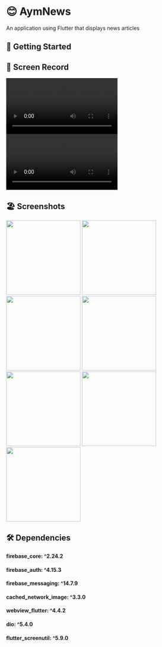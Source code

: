 # 😊 AymNews 

 An application using Flutter that displays news articles
 

 ## 🚀 Getting Started
 
  ## 📸 Screen Record
  
 
<video src="https://github.com/Ahmedyehia122/NewsReader/assets/142153775/6bda574e-773b-493a-ae56-9de2e7e4fccc
"></video>
<video src="https://github.com/Ahmedyehia122/NewsReader/assets/142153775/5483942b-2040-430a-b4c0-7494ab32f3da
"></video>
 

 ## 🏖️ Screenshots 
 
 <div>
   <img src ="https://github.com/Ahmedyehia122/NewsReader/assets/142153775/bfec4e02-e05d-4e9d-8f80-26fa723a5d2f" width="200" >
   <img src ="https://github.com/Ahmedyehia122/NewsReader/assets/142153775/ca0a092e-946b-4aae-9fe9-2248aa13e0a4" width="200" >
    <img src ="https://github.com/Ahmedyehia122/NewsReader/assets/142153775/c8304080-7603-439b-a387-8d53da1d69a8" width="200" >
   <img src ="https://github.com/Ahmedyehia122/NewsReader/assets/142153775/8a375bda-2ccf-42ca-ad45-ef8a874d4b11" width="200" >
 </div>

 
 <div>
    <img src ="https://github.com/Ahmedyehia122/NewsReader/assets/142153775/6940873f-98d1-46b5-b016-538cd3807377" width="200" >
   <img src ="https://github.com/Ahmedyehia122/NewsReader/assets/142153775/a921c33d-a898-40e7-bd01-bf495a70e84e" width="200" >
   <img src ="https://github.com/Ahmedyehia122/NewsReader/assets/142153775/c0b732a9-d9c2-41c7-bd44-774f2b960d51" width="200" >
 </div>

 ## 🛠 Dependencies


 #### firebase_core: ^2.24.2 
 #### firebase_auth: ^4.15.3 
 #### firebase_messaging: ^14.7.9 
 #### cached_network_image: ^3.3.0 
 #### webview_flutter: ^4.4.2 
 #### dio: ^5.4.0  
 #### flutter_screenutil: ^5.9.0 
  




 



 
 
